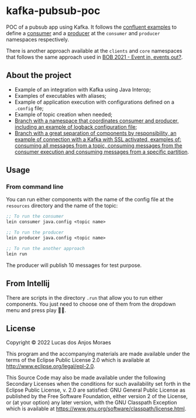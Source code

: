 # kafka-pubsub-poc

POC of a pubsub app using Kafka. It follows the [confluent examples](https://docs.confluent.io/platform/current/tutorials/examples/clients/docs/clojure.html) 
to define a [consumer](https://github.com/confluentinc/examples/blob/7.0.1-post/clients/cloud/clojure/src/io/confluent/examples/clients/clj/consumer.clj) 
and a [producer](https://github.com/confluentinc/examples/blob/7.0.1-post/clients/cloud/clojure/src/io/confluent/examples/clients/clj/producer.clj)
at the `consumer` and `producer` namespaces respectively.

There is another approach available at the `clients` and `core` namespaces that follows the same approach used in [BOB 2021 - Event in, events out?](https://github.com/gklijs/bob2021).

## About the project

- Example of an integration with Kafka using Java Interop;
- Examples of executables with aliases;
- Example of application execution with configurations defined on a `.config` file;
- Example of topic creation when needed;
- [Branch with a namespace that coordinates consumer and producer, including an example of logback configuration file](https://github.com/lucasanjosmoraes/kafka-pubsub-poc/tree/feature/perks);
- [Branch with a great separation of components by responsibility, an example of connection with a Kafka with SSL activated,
examples of: consuming all messages from a topic, consuming messages from the consumer execution and consuming messages
from a specific partition](https://github.com/lucasanjosmoraes/kafka-pubsub-poc/tree/feature/bob2021).

## Usage

### From command line

You can run either components with the name of the config file at the `resources` directory and the name of the topic:
```clj
;; To run the consumer
lein consumer java.config <topic name>

;; To run the producer
lein producer java.config <topic name>

;; To run the another approach
lein run
```

The producer will publish 10 messages for test purpose.

## From Intellij

There are scripts in the directory `.run` that allow you to run either components. You just need to choose one of them
from the dropdown menu and press play 🛀🏽.

## License

Copyright © 2022 Lucas dos Anjos Moraes

This program and the accompanying materials are made available under the
terms of the Eclipse Public License 2.0 which is available at
http://www.eclipse.org/legal/epl-2.0.

This Source Code may also be made available under the following Secondary
Licenses when the conditions for such availability set forth in the Eclipse
Public License, v. 2.0 are satisfied: GNU General Public License as published by
the Free Software Foundation, either version 2 of the License, or (at your
option) any later version, with the GNU Classpath Exception which is available
at https://www.gnu.org/software/classpath/license.html.
